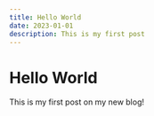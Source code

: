 ```yaml
---
title: Hello World
date: 2023-01-01
description: This is my first post
---
```


# Hello World

This is my first post on my new blog!